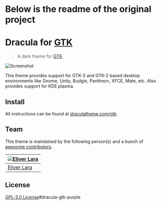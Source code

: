 # Below is the readme of the original project

# Dracula for [GTK](https://www.gtk.org/)

> A dark theme for [GTK](https://www.gtk.org/).

![Screenshot](./screenshot.png)

This theme provides support for GTK-3 and GTK-2 based desktop environments like Gnome, Unity, Budgie, Pantheon, XFCE, Mate, etc. Also provides support for KDE plasma.

## Install

All instructions can be found at [draculatheme.com/gtk](https://draculatheme.com/gtk).

## Team

This theme is maintained by the following person(s) and a bunch of [awesome contributors](https://github.com/dracula/gtk/graphs/contributors).

[![Eliver Lara](https://avatars0.githubusercontent.com/u/9838260?v=3&s=70)](https://github.com/EliverLara) | 
--- | 
[Eliver Lara](https://github.com/EliverLara) | 

## License

[GPL-3.0 License](./LICENSE)#dracula-gtk-purple
